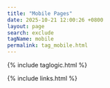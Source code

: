 ```yaml
---
title: "Mobile Pages"
date: 2025-10-21 12:00:26 +0800
layout: page
search: exclude
tagName: mobile
permalink: tag_mobile.html
---
```

{% include taglogic.html %}

{% include links.html %}
